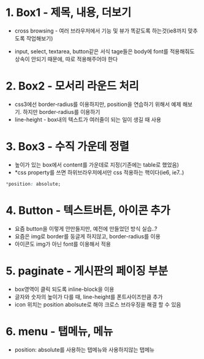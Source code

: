 # 1. Box1 - 제목, 내용, 더보기

* cross browsing - 여러 브라우저에서 기능 및 뷰가 똑같도록 하는것(ie8까지 맞추도록 작업해보기)

* input, select, textarea, button같은 서식 tage들은 body에 font를 적용해줘도 상속이 안되기 때문에, 따로 적용해주어야 한다

# 2. Box2 - 모서리 라운드 처리
* css3에선 border-radius를 이용하지만, position을 연습하기 위해서 예제 해보기. 하지만 border-radius를 이용하기
* line-height - box내의 텍스트가 여러줄이 되는 일이 생길 때 사용

# 3. Box3 - 수직 가운데 정렬
* 높이가 있는 box에서 content를 가운데로 지정(기존에는 table로 했었음)
* &#42;css property를 쓰면 하위브라우저에서만 css 적용하는 핵이다(ie6, ie7..)
```css
*position: absolute;
```

# 4. Button - 텍스트버튼, 아이콘 추가
* 요즘 button을 이렇게 안만들지만, 예전에 만들었던 방식 실습..?
* 요즘은 img로 border를 둥글게 하지않고, border-radius를 이용
* 아이콘도 img가 아닌 font를 이용해서 적용

# 5. paginate - 게시판의 페이징 부분
* box영역이 클릭 되도록 inline-block을 이용
* 글자와 숫자의 높이가 다를 때, line-height를 폰트사이즈만큼 추가
* icon 위치는 position abolsute로 해야 크로스 브라우징을 해결 할 수 있음

# 6. menu - 탭메뉴, 메뉴
* position: absolute를 사용하는 탭메뉴와 사용하지않는 탭메뉴